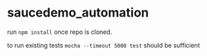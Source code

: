 # saucedemo_automation

run `npm install` once repo is cloned.

to run existing tests `mocha --timeout 5000 test` should be sufficient
